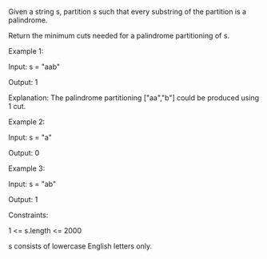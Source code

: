 Given a string s, partition s such that every substring of the partition is a palindrome.

Return the minimum cuts needed for a palindrome partitioning of s.

 

Example 1:

Input: s = "aab"

Output: 1

Explanation: The palindrome partitioning ["aa","b"] could be produced using 1 cut.


Example 2:

Input: s = "a"

Output: 0


Example 3:

Input: s = "ab"

Output: 1
 

Constraints:

1 <= s.length <= 2000

s consists of lowercase English letters only.

